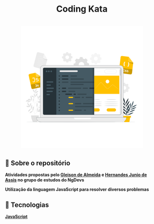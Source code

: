 <h1 align="center">
Coding Kata
</h1>

<h1 align="center">
<img src="https://raw.githubusercontent.com/CristhianFSantos/JS/master/js.png" alt="App" height="400">
<br>
</h1>

## 📖 Sobre o repositório

**Atividades propostas pelo [Gleison de Almeida](https://github.com/gleisonkz) e [Hernandes Junio de Assis](https://github.com/Hernandesjunio) no grupo de estudos do NgDevs**

**Utilização da linguagem JavaScript para resolver diversos problemas**
## 🤖 Tecnologias
**[JavaScript](https://developer.mozilla.org/pt-BR/docs/Web/JavaScript)**
